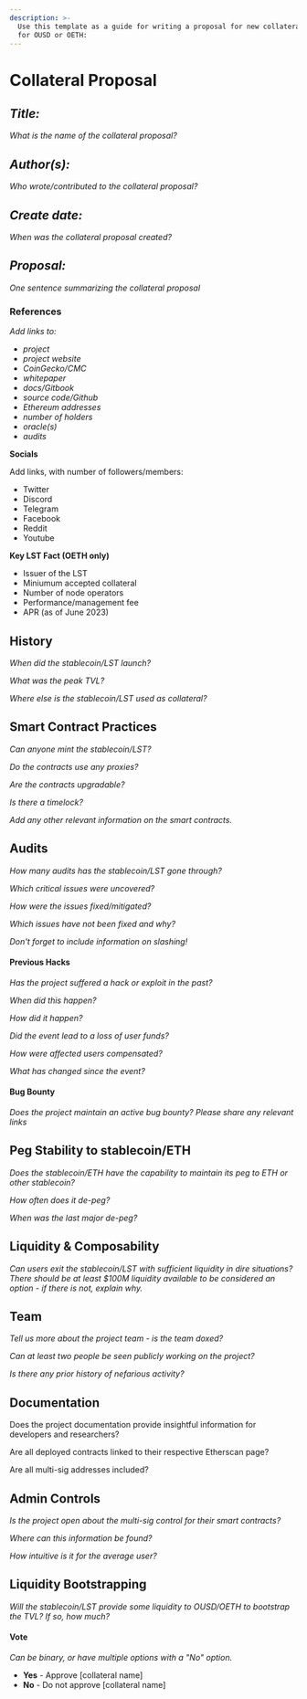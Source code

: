 ```yaml
---
description: >-
  Use this template as a guide for writing a proposal for new collateral assets
  for OUSD or OETH:
---
```


# Collateral Proposal

## _**Title:**_

_What is the name of the collateral proposal?_

## _**Author(s):**_

_Who wrote/contributed to the collateral proposal?_

## _**Create date:**_

_When was the collateral proposal created?_

## _**Proposal:**_

_One sentence summarizing the collateral proposal_

### **References**

_Add links to:_

* _project_
* _project website_
* _CoinGecko/CMC_
* _whitepaper_
* _docs/Gitbook_
* _source code/Github_
* _Ethereum addresses_
* _number of holders_
* _oracle(s)_
* _audits_

**Socials**

Add links, with number of followers/members:

* Twitter
* Discord
* Telegram
* Facebook
* Reddit
* Youtube

**Key LST Fact (OETH only)**

* Issuer of the LST
* Miniumum accepted collateral&#x20;
* Number of node operators&#x20;
* Performance/management fee
* APR (as of June 2023)

## History

_When did the stablecoin/LST launch?_&#x20;

_What was the peak TVL?_

_Where else is the stablecoin/LST used as collateral?_&#x20;

## Smart Contract Practices&#x20;

_Can anyone mint the stablecoin/LST?_&#x20;

_Do the contracts use any proxies?_&#x20;

_Are the contracts upgradable?_&#x20;

_Is there a timelock?_&#x20;

_Add any other relevant information on the smart contracts._

## Audits&#x20;

_How many audits has the stablecoin/LST gone through?_&#x20;

_Which critical issues were uncovered?_&#x20;

_How were the issues fixed/mitigated?_&#x20;

_Which issues have not been fixed and why?_&#x20;

_Don't forget to include information on slashing!_&#x20;

#### Previous Hacks

_Has the project suffered a hack or exploit in the past?_&#x20;

_When did this happen?_&#x20;

_How did it happen?_&#x20;

_Did the event lead to a loss of user funds?_&#x20;

_How were affected users compensated?_&#x20;

_What has changed since the event?_

#### Bug Bounty

_Does the project maintain an active bug bounty? Please share any relevant links_

## Peg Stability to stablecoin/ETH

_Does the stablecoin/ETH have the capability to maintain its peg to ETH or other stablecoin?_&#x20;

_How often does it de-peg?_&#x20;

_When was the last major de-peg?_

## Liquidity & Composability&#x20;

_Can users exit the stablecoin/LST with sufficient liquidity in dire situations? There should be at least $100M liquidity available to be considered an option - if there is not, explain why._

## Team&#x20;

_Tell us more about the project team - is the team doxed?_&#x20;

_Can at least two people be seen publicly working on the project?_&#x20;

_Is there any prior history of nefarious activity?_&#x20;

## Documentation&#x20;

Does the project documentation provide insightful information for developers and researchers?&#x20;

Are all deployed contracts linked to their respective Etherscan page?&#x20;

Are all multi-sig addresses included?&#x20;

## Admin Controls

_Is the project open about the multi-sig control for their smart contracts?_&#x20;

_Where can this information be found?_&#x20;

_How intuitive is it for the average user?_

## Liquidity Bootstrapping

_Will the stablecoin/LST provide some liquidity to OUSD/OETH to bootstrap the TVL? If so, how much?_

#### Vote

_Can be binary, or have multiple options with a "No" option._

* **Yes** - Approve \[collateral name]
* **No** - Do not approve \[collateral name]

